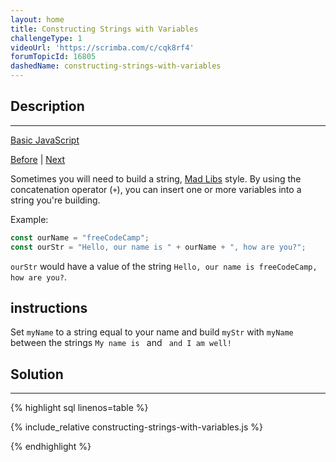 ```yaml
---
layout: home
title: Constructing Strings with Variables
challengeType: 1
videoUrl: 'https://scrimba.com/c/cqk8rf4'
forumTopicId: 16805
dashedName: constructing-strings-with-variables
---
```


<div class="row">
<div class="columnStmt" markdown="1">

## Description
------

[Basic JavaScript](./README.md) 

[Before](./concatenating-strings-with-the-plus-equals-operator.md)  | [Next](./appending-variables-to-strings.md) 

Sometimes you will need to build a string, [Mad Libs](https://en.wikipedia.org/wiki/Mad_Libs) style. By using the concatenation operator (`+`), you can insert one or more variables into a string you're building.

Example:

```js
const ourName = "freeCodeCamp";
const ourStr = "Hello, our name is " + ourName + ", how are you?";
```

`ourStr` would have a value of the string `Hello, our name is freeCodeCamp, how are you?`.

##  instructions 

Set `myName` to a string equal to your name and build `myStr` with `myName` between the strings `My name is ` and ` and I am well!`


</div>
<div class="columnSol" markdown="1">

## Solution
------

{% highlight sql linenos=table %}

{% include_relative constructing-strings-with-variables.js %}

{% endhighlight %}

</div>
</div>

